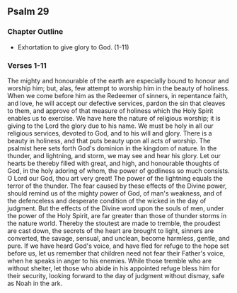 ## Psalm 29

### Chapter Outline

- Exhortation to give glory to God. (1-11)

### Verses 1-11

The mighty and honourable of the earth are especially bound to honour and worship him; but, alas, few attempt to worship him in the beauty of holiness. When we come before him as the Redeemer of sinners, in repentance faith, and love, he will accept our defective services, pardon the sin that cleaves to them, and approve of that measure of holiness which the Holy Spirit enables us to exercise. We have here the nature of religious worship; it is giving to the Lord the glory due to his name. We must be holy in all our religious services, devoted to God, and to his will and glory. There is a beauty in holiness, and that puts beauty upon all acts of worship. The psalmist here sets forth God's dominion in the kingdom of nature. In the thunder, and lightning, and storm, we may see and hear his glory. Let our hearts be thereby filled with great, and high, and honourable thoughts of God, in the holy adoring of whom, the power of godliness so much consists. O Lord our God, thou art very great! The power of the lightning equals the terror of the thunder. The fear caused by these effects of the Divine power, should remind us of the mighty power of God, of man's weakness, and of the defenceless and desperate condition of the wicked in the day of judgment. But the effects of the Divine word upon the souls of men, under the power of the Holy Spirit, are far greater than those of thunder storms in the nature world. Thereby the stoutest are made to tremble, the proudest are cast down, the secrets of the heart are brought to light, sinners are converted, the savage, sensual, and unclean, become harmless, gentle, and pure. If we have heard God's voice, and have fled for refuge to the hope set before us, let us remember that children need not fear their Father's voice, when he speaks in anger to his enemies. While those tremble who are without shelter, let those who abide in his appointed refuge bless him for their security, looking forward to the day of judgment without dismay, safe as Noah in the ark.


